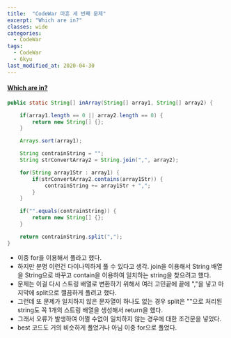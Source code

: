 ```yaml
---
title:  "CodeWar 마흔 세 번째 문제"
excerpt: "Which are in?"
classes: wide
categories:
  - CodeWar
tags:
  - CodeWar
  - 6kyu
last_modified_at: 2020-04-30
---
```


#### [Which are in?](https://www.codewars.com/kata/550554fd08b86f84fe000a58)

```java
public static String[] inArray(String[] array1, String[] array2) {

    if(array1.length == 0 || array2.length == 0) {
        return new String[] {};
    }

    Arrays.sort(array1);

    String contrainString = "";
    String strConvertArray2 = String.join(",", array2);

    for(String array1Str : array1) {
        if(strConvertArray2.contains(array1Str)) {
            contrainString += array1Str + ",";
        }
    }

    if("".equals(contrainString)) {
        return new String[] {};
    }

    return contrainString.split(",");
}
```

* 이중 for을 이용해서 풀라고 했다.
* 하지만 분명 이런건 다이나믹하게 풀 수 있다고 생각. join을 이용해서 String 배열을 String으로 바꾸고 contain을 이용하여 일치하는 string을 찾으려고 했다.
* 문제는 이걸 다시 스트링 배열로 변환하기 위해서 여러 고민끝에 끝에 ","을 넣고 마지막에 split으로 깰끔하게 풀려고 했다.
* 그런데 또 문제가 일치하지 않은 문자열이 하나도 없는 경우 split은 ""으로 처리된 string도 꼭 1개의 스트링 배열을 생성해서 return을 했다. 
* 그래서 오류가 발생하여 어쩔 수없이 일치하지 않는 경우에 대한 조건문을 넣었다.
* best 코드도 거의 비슷하게 풀었거나 아님 이중 for으로 풀었다.
